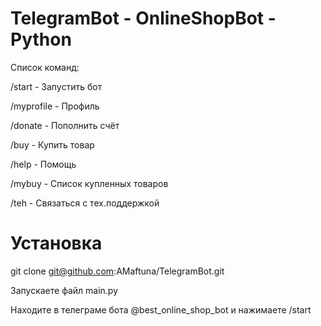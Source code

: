 # TelegramBot - OnlineShopBot - Python

Список команд:

/start - Запустить бот

/myprofile - Профиль

/donate - Пополнить счёт

/buy - Купить товар

/help - Помощь

/mybuy - Список купленных товаров

/teh - Связаться с тех.поддержкой


# Установка
git clone git@github.com:AMaftuna/TelegramBot.git

Запускаете файл main.py

Находите в телеграме бота @best_online_shop_bot и нажимаете /start
